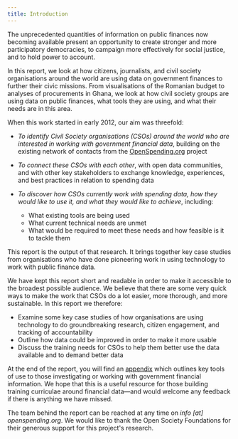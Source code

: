 ```yaml
---
title: Introduction
---
```


The unprecedented quantities of information on public finances now becoming available present an opportunity to create stronger and more participatory democracies, to campaign more effectively for social justice, and to hold power to account.

In this report, we look at how citizens, journalists, and civil society organisations around the world are using data on government finances to further their civic missions. From visualisations of the Romanian budget to analyses of procurements in Ghana, we look at how civil society groups are using data on public finances, what tools they are using, and what their needs are in this area.

When this work started in early 2012, our aim was threefold:

* *To identify Civil Society organisations (CSOs) around the world who are interested in working with government financial data*, building on the existing network of contacts from the [OpenSpending.org](http://openspending.org) project

* *To connect these CSOs with each other*, with open data communities, and with other key stakeholders to exchange knowledge, experiences, and best practices in relation to spending data

* *To discover how CSOs currently work with spending data, how they would like to use it, and what they would like to achieve*, including:

  * What existing tools are being used
  * What current technical needs are unmet
  * What would be required to meet these needs and how feasible is it to tackle them

This report is the output of that research. It brings together key case studies from organisations who have done pioneering work in using technology to work with public finance data.

We have kept this report short and readable in order to make it accessible to the broadest possible audience. We believe that there are some very quick ways to make the work that CSOs do a lot easier, more thorough, and more sustainable. In this report we therefore:

  * Examine some key case studies of how organisations are using technology to do groundbreaking research,  citizen engagement, and tracking of accountability
  * Outline how data could be improved in order to make it more usable 
  * Discuss the training needs for CSOs to help them better use the data available and to demand better data 

At the end of the report, you will find an [appendix](../appendix) which outlines key tools of use to those investigating or working with government financial information. We hope that this is a useful resource for those building training curriculae around financial data—and would welcome any feedback if there is anything we have missed. 

The team behind the report can be reached at any time on *info [at] openspending.org*. We would like to thank the Open Society Foundations for their generous support for this project's research.